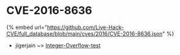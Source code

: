 # CVE-2016-8636
{% embed url="https://github.com/Live-Hack-CVE/full_database/blob/main/cves/2016/CVE-2016-8636.json" %}

* jigerjain ~> [Integer-Overflow-test](https://www.alice-snow.ru/2016/database/cve-2016-8636/integer-overflow-test-jigerjain)
